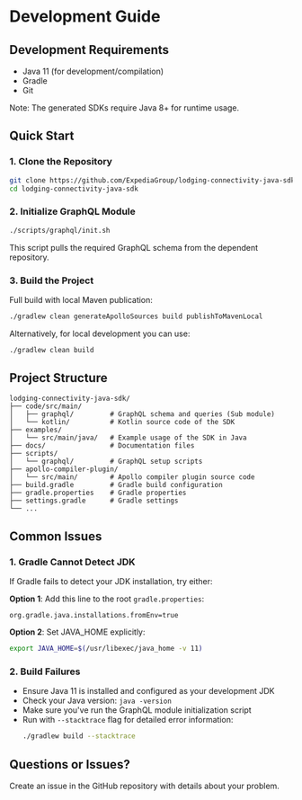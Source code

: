 # Development Guide

## Development Requirements

- Java 11 (for development/compilation)
- Gradle
- Git

Note: The generated SDKs require Java 8+ for runtime usage.

## Quick Start

### 1. Clone the Repository

```bash
git clone https://github.com/ExpediaGroup/lodging-connectivity-java-sdk.git
cd lodging-connectivity-java-sdk
```

### 2. Initialize GraphQL Module

```bash
./scripts/graphql/init.sh
```

This script pulls the required GraphQL schema from the dependent repository.

### 3. Build the Project

Full build with local Maven publication:

```bash
./gradlew clean generateApolloSources build publishToMavenLocal
```

Alternatively, for local development you can use:

```bash
./gradlew clean build
```

## Project Structure

```
lodging-connectivity-java-sdk/
├── code/src/main/
│   ├── graphql/         # GraphQL schema and queries (Sub module)
│   └── kotlin/          # Kotlin source code of the SDK
├── examples/
│   └── src/main/java/   # Example usage of the SDK in Java
├── docs/                # Documentation files
├── scripts/
│   └── graphql/         # GraphQL setup scripts
├── apollo-compiler-plugin/
│   └── src/main/        # Apollo compiler plugin source code
├── build.gradle         # Gradle build configuration
├── gradle.properties    # Gradle properties
├── settings.gradle      # Gradle settings
└── ...
```

## Common Issues

### 1. Gradle Cannot Detect JDK

If Gradle fails to detect your JDK installation, try either:

**Option 1**: Add this line to the root `gradle.properties`:

```properties
org.gradle.java.installations.fromEnv=true
```

**Option 2**: Set JAVA_HOME explicitly:

```bash
export JAVA_HOME=$(/usr/libexec/java_home -v 11)
```

### 2. Build Failures

- Ensure Java 11 is installed and configured as your development JDK
- Check your Java version: `java -version`
- Make sure you've run the GraphQL module initialization script
- Run with `--stacktrace` flag for detailed error information:
  ```bash
  ./gradlew build --stacktrace
  ```

## Questions or Issues?

Create an issue in the GitHub repository with details about your problem.
